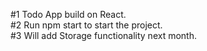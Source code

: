 #1 Todo App build on React. <br/>
#2 Run npm start to start the project. <br/>
#3 Will add Storage functionality next month.<br/>
